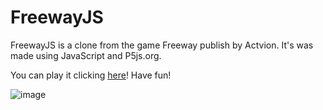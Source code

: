 # FreewayJS
FreewayJS is a clone from the game Freeway publish by Actvion. It's was made using JavaScript and P5js.org.

You can play it clicking [here](https://editor.p5js.org/Felipro98/full/AAWpd9Dv4)! Have fun!

![image](https://drive.google.com/uc?export=view&id=1Ux5pfzes9CArDFcffEvK-J7mLoGqDvDU)
